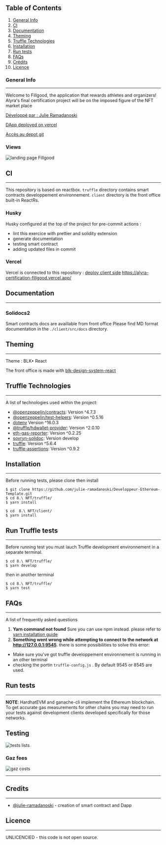 ## Table of Contents

1. [General Info](#general-info)
1. [CI](#ci)
1. [Documentation](#documentation)
1. [Theming](#theming)
1. [Truffle Technologies](#truffle-technologies)
1. [Installation](#installation)
1. [Run tests](#run-tests)
1. [FAQs](#faqs)
1. [Crédits](#credits)
1. [Licence](#licence)

### General Info

---

Welcome to Fillgood, the application that rewards athletes and organizers!
Alyra's final certification project will be on the imposed figure of the NFT market place

[Développé par : Julie Ramadanoski](https://www.linkedin.com/in/julie-ramadanoski/)

[DApp deployed on vercel](https://alyra-certification-fillgood.vercel.app/)

[Accès au depot git](https://github.com/julie-ramadanoski/Developpeur-Ethereum-Template/tree/6799f1c172e5dba8f87b9f6627c2f6b16a0ee507/8.%20NFT)

### Views

![landing page Fillgood](https://julie-ramadanoski.dev/wp-content/uploads/2022/12/screenshootlanding.png)

## CI

---

This repository is based on reactbox. `truffle` directory contains smart contracts developpement environnement. `client` directory is the front office built-in ReactRs.

### Husky

Husky configured at the top of the project for pre-commit actions :

- lint this exercice with prettier and solidity extension
- generate documentation
- testing smart contract
- adding updated files in commit

### Vercel

Vercel is connected to this repository :
[deploy client side](https://alyra-certification-fillgood.vercel.app/) https://alyra-certification-fillgood.vercel.app/

## Documentation

---

### Solidocs2

Smart contracts docs are availlable from front office
Please find MD format documentation in the `./client/src/docs` directory.

## Theming

---

Theme : BLK• React

The front office is made with [blk-design-system-react](https://demos.creative-tim.com/blk-design-system-react/?_ga=2.131294991.1229066061.1670408682-1201696954.1670408682#/components)

## Truffle Technologies

---

A list of technologies used within the project:

- [@openzeppelin/contracts](https://github.com/OpenZeppelin/openzeppelin-contracts): Version ^4.7.3
- [@openzeppelin/test-helpers](https://github.com/OpenZeppelin/openzeppelin-test-helpers): Version ^0.5.16
- [dotenv](https://github.com/motdotla/dotenv) Version ^16.0.3
- [@truffle/hdwallet-provider](github.com/trufflesuite/truffle): Version ^2.0.10
- [eth-gas-reporter](https://github.com/cgewecke/eth-gas-reporter): Version ^0.2.25
- [sovryn-solidoc](https://github.com/DistributedCollective/solidoc2#develop): Version develop
- [truffle](https://github.com/trufflesuite/truffle): Version ^5.6.4
- [truffle-assertions](https://github.com/rkalis/truffle-assertions): Version ^0.9.2

## Installation

---

Before running tests, please clone then install

```
$ git clone https://github.com/julie-ramadanoski/Developpeur-Ethereum-Template.git
$ cd 8.\ NFT/truffle/
$ yarn install

$ cd  8.\ NFT/client/
$ yarn install
```

## Run Truffle tests

---

Before running test you must lauch Truffle development environnement in a separate terminal.

```
$ cd 8.\ NFT/truffle/
$ yarn develop
```

then in another terminal

```
$ cd 8.\ NFT/truffle/
$ yarn test
```

## FAQs

---

A list of frequently asked questions

1. **Yarn command not found**
   Sure you can use npm instead. please refer to [yarn installation guide](https://yarnpkg.com/getting-started/install)
2. **Something went wrong while attempting to connect to the network at http://127.0.0.1:9545.**
   there is some possibilities to solve this error:

- Make sure you've got truffle developpement environnement is running in an other terminal
- checking the portin `truffle-config.js` . By default 9545 or 8545 are used.

## Run tests

---

**NOTE**: HardhatEVM and ganache-cli implement the Ethereum blockchain. To get accurate gas measurements for other chains you may need to run your tests against development clients developed specifically for those networks.

## Testing

![tests lists](https://julie-ramadanoski.dev/wp-content/uploads/2022/12/fillgoodtests.png)

### Gaz fees

![gaz costs](https://julie-ramadanoski.dev/wp-content/uploads/2022/12/fillgoodGaz.png)

---

## Credits

---

- [@julie-ramadanoski](https://github.com/julie-ramadanoski/Developpeur-Ethereum-Template/tree/master/8.%20NFT) - creation of smart contract and Dapp

## Licence

---

UNLICENCIED - this code is not open source.
